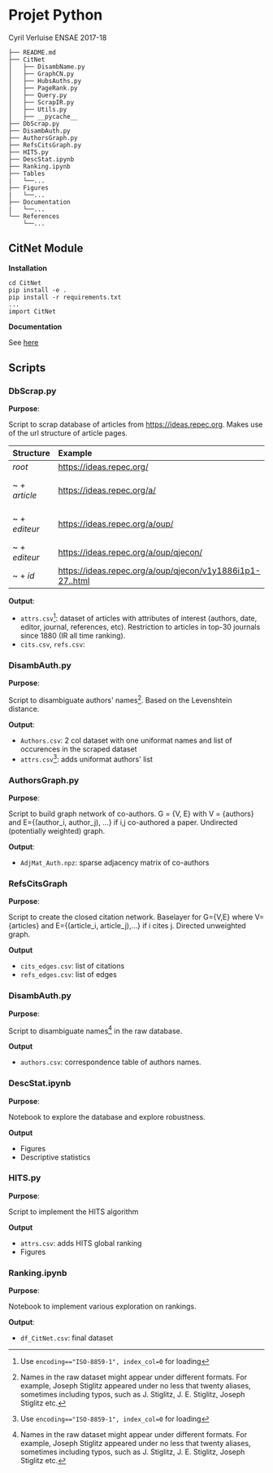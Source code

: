 # Projet Python

Cyril Verluise
ENSAE 2017-18

```shell
├── README.md
├── CitNet
│   ├── DisambName.py
│   ├── GraphCN.py
│   ├── HubsAuths.py
│   ├── PageRank.py
│   ├── Query.py
│   ├── ScrapIR.py
│   ├── Utils.py
│   ├── __pycache__
├── DbScrap.py
├── DisambAuth.py
├── AuthorsGraph.py
├── RefsCitsGraph.py
├── HITS.py
├── DescStat.ipynb
├── Ranking.ipynb
├── Tables
|   └──...
├── Figures
|   └──...
├── Documentation
|   └──...
└── References
    └──...

```
## CitNet Module

**Installation**

```shell
cd CitNet
pip install -e .
pip install -r requirements.txt
...
import CitNet
```
**Documentation**

See [here](Documentation/CitNet.html)

## Scripts

### DbScrap.py

**Purpose**:

Script to scrap database of articles from <https://ideas.repec.org>. Makes use of the url structure of article pages.


| Structure | Example | Content |
|:----------|:--------|:--------|
|*root* | <https://ideas.repec.org/>| Homepage |
|~ + *article* | <https://ideas.repec.org/a/>| List of editors' repositories |
|~ + *editeur* | <https://ideas.repec.org/a/oup/>| List of journalss' repositories |
|~ + *editeur* | <https://ideas.repec.org/a/oup/qjecon/>| List of articles |
|~ + *id*      | <https://ideas.repec.org/a/oup/qjecon/v1y1886i1p1-27..html> | Article's page |

**Output**: 

- `attrs.csv`[^*]: dataset of articles with attributes of interest (authors, date, editor, journal, references, etc). Restriction to articles in top-30 journals since 1880 (IR all time ranking).
- `cits.csv`, `refs.csv`: 

### DisambAuth.py

**Purpose**: 

Script to disambiguate authors' names[^1]. Based on the Levenshtein distance. 

**Output**:

- `Authors.csv`: 2 col dataset with one uniformat names and list of occurences in the scraped dataset
- `attrs.csv`[^*]: adds uniformat authors' list


### AuthorsGraph.py

**Purpose**: 

Script to build graph network of co-authors. G = {V, E} with V = {authors} and E={(author_i, author_j), ...} if i,j co-authored a paper. Undirected (potentially weighted) graph.

**Output**:

- `AdjMat_Auth.npz`: sparse adjacency matrix of co-authors

### RefsCitsGraph

**Purpose**:

Script to create the closed citation network. Baselayer for G={V,E} where V={articles} and E={(article_i, article_j),...} if i cites j. Directed unweighted graph.

**Output**

- `cits_edges.csv`: list of citations
- `refs_edges.csv`: list of edges

### DisambAuth.py

**Purpose**:

Script to disambiguate names[^1] in the raw database. 

**Output**

- `authors.csv`: correspondence table of authors names.

### DescStat.ipynb

**Purpose**:

Notebook to explore the database and explore robustness.

**Output**

- Figures
- Descriptive statistics

### HITS.py

**Purpose**:

Script to implement the HITS algorithm

**Output**

- `attrs.csv`: adds HITS global ranking
- Figures

### Ranking.ipynb

**Purpose**:

Notebook to implement various exploration on rankings.

**Output**:

- `df_CitNet.csv`: final dataset


[^*]: Use `encoding=="ISO-8859-1", index_col=0` for loading

[^1]: Names in the raw dataset might appear under different formats. For example, Joseph Stiglitz appeared under no less that twenty aliases, sometimes including typos, such as J. Stiglitz, J. E. Stiglitz, Joseph Stiglitz etc.  

